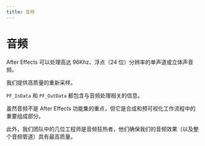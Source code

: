 ```yaml
---
title: 音频
---
```

# 音频

After Effects 可以处理高达 96Khz、浮点（24 位）分辨率的单声道或立体声音频。

我们提供高质量的重新采样。

`PF_InData` 和 `PF_OutData` 都包含与音频处理相关的信息。

虽然音频不是 After Effects 功能集的重点，但它是合成和预可视化工作流程中的重要组成部分。

此外，我们团队中的几位工程师是音频狂热者，他们确保我们的音频效果（以及整个音频管道）具有最高质量。